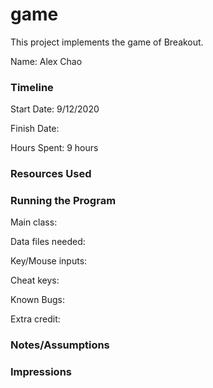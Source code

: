 game
====

This project implements the game of Breakout.

Name: Alex Chao

### Timeline

Start Date: 9/12/2020

Finish Date: 

Hours Spent: 9 hours


### Resources Used


### Running the Program

Main class:

Data files needed: 

Key/Mouse inputs:

Cheat keys:

Known Bugs:

Extra credit:


### Notes/Assumptions


### Impressions

